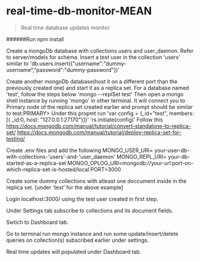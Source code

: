 # real-time-db-monitor-MEAN
> Real time database updates monitor

######Run npm install

Create a mongoDb database with collections users and user_daemon. Refer to server/models for schema.
  Insert a test user in the collection 'users' similar to 
    'db.users.insert({"username":"dummy-username","password":"dummy-password"})'
    
Create another mongoDb database(host it on a different port than the previously created one) and start it as a replica set. 
For a database named 'test', follow the steps below 
  'mongo --replSet test'
  Then open a mongo shell instance by running 'mongo' in other terminal.
  It will connect you to Primary node of the replica set created earlier and prompt should be similar to test:PRIMARY>
  Under this propmt run 
    'var config = {_id="test", members:[{ _id:0, host: "127.0.0.1:27170"}]}' 
    'rs.initiate(config)'
  Follow this 
    https://docs.mongodb.com/manual/tutorial/convert-standalone-to-replica-set/
    https://docs.mongodb.com/manual/tutorial/deploy-replica-set-for-testing/

Create .env files and add the following
  MONGO_USER_URI= your-user-db-with-collections-'users'-and-'user_daemon'
  MONGO_REPL_URI= your-db-started-as-a-replica-set
  MONGO_OPLOG_URI=mongodb://your-url:port-on-which-replica-set-is-hosted/local
  PORT=3000

Create some dummy collections with atleast one doccument inside in the replica set. [under 'test' for the above example]

Login localhost:3000/ using the test user created in first step. 

Under Settings tab subscribe to collections and its document fields.

Swtich to Dashboard tab.

Go to terminal run mongo instance and run some update/insert/delete queries on collection(s) subscribed earlier under settings.

Real time updates will populated under Dashboard tab.


